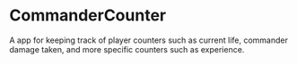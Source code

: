 # CommanderCounter
A app for keeping track of player counters such as current life, commander damage taken, and more specific counters such as experience.
